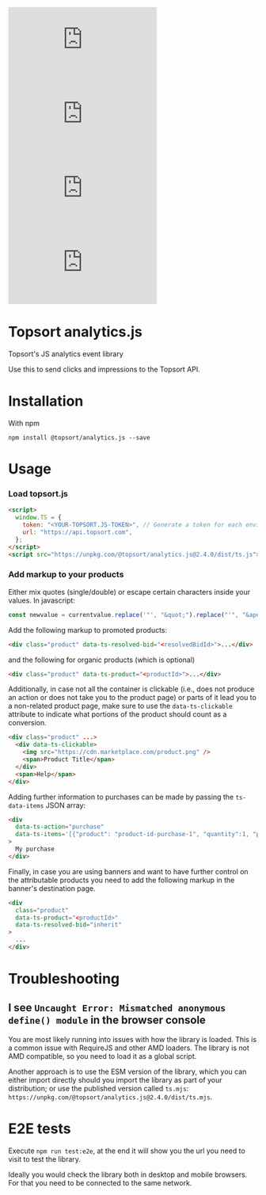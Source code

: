 ![version](https://img.shields.io/npm/v/@topsort/analytics.js)
![downloads](https://img.shields.io/npm/dw/@topsort/analytics.js)
![license](https://img.shields.io/github/license/Topsort/analytics.js)
![GitHub Repo stars](https://img.shields.io/github/stars/topsort/analytics.js?style=social)

# Topsort analytics.js

Topsort's JS analytics event library

Use this to send clicks and impressions to the Topsort API.

# Installation

With npm

```
npm install @topsort/analytics.js --save
```

# Usage

### Load topsort.js

```html
<script>
  window.TS = {
    token: "<YOUR-TOPSORT.JS-TOKEN>", // Generate a token for each environment in the Topsort Auction Manager
    url: "https://api.topsort.com",
  };
</script>
<script src="https://unpkg.com/@topsort/analytics.js@2.4.0/dist/ts.js"></script>
```

### Add markup to your products

Either mix quotes (single/double) or escape certain characters inside your values. In javascript:

```js
const newvalue = currentvalue.replace('"', "&quot;").replace("'", "&apos;"); // etc.
```

Add the following markup to promoted products:

```html
<div class="product" data-ts-resolved-bid="<resolvedBidId>">...</div>
```

and the following for organic products (which is optional)

```html
<div class="product" data-ts-product="<productId>">...</div>
```

Additionally, in case not all the container is clickable (i.e., does not produce an action or does not take you to the product page) or parts of it lead you to a non-related product page, make sure to use the `data-ts-clickable` attribute to indicate what portions of the product should count as a conversion.

```html
<div class="product" ...>
  <div data-ts-clickable>
    <img src="https://cdn.marketplace.com/product.png" />
    <span>Product Title</span>
  </div>
  <span>Help</span>
</div>
```

Adding further information to purchases can be made by passing the `ts-data-items` JSON array:

```html
<div
  data-ts-action="purchase"
  data-ts-items='[{"product": "product-id-purchase-1", "quantity":1, "price": 2399}, {"product": "product-id-purchase-2", "quantity": 2, "price": 399, "vendorId": "example-vendor"}]'
>
  My purchase
</div>
```

Finally, in case you are using banners and want to have further control on the attributable products you need to add the following markup in the banner's destination page.

```html
<div
  class="product"
  data-ts-product="<productId>"
  data-ts-resolved-bid="inherit"
>
  ...
</div>
```

# Troubleshooting

## I see `Uncaught Error: Mismatched anonymous define() module` in the browser console

You are most likely running into issues with how the library is loaded. This is a common issue with RequireJS and other AMD loaders. The library is not AMD compatible, so you need to load it as a global script.

Another approach is to use the ESM version of the library, which you can either import directly should you import the library as part of your distribution; or use the published version called `ts.mjs`: `https://unpkg.com/@topsort/analytics.js@2.4.0/dist/ts.mjs`.

# E2E tests

Execute `npm run test:e2e`, at the end it will show you the url you need to visit to test the library.

Ideally you would check the library both in desktop and mobile browsers. For that you need to be connected to the same network.
